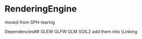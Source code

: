 # RenderingEngine
moved from SPH-learing

Dependencies## GLEW GLFW GLM SOIL2 add them into \Linking
